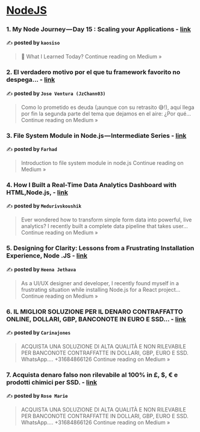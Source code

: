 
<h1><a href=https://medium.com/tag/nodejs/recommended target="_blank" rel="noopener noreferrer">NodeJS</a></h1>
<h3>1. My Node Journey — Day 15 : Scaling your Applications - <a href="https://medium.com/@kaosisochukwum/my-node-journey-day-15-scaling-your-applications-ea3bd6d588cd?source=rss------nodejs-5" target="_blank" rel="noopener noreferrer">link</a></h3>

✍️ **posted by `kaosiso`**

<blockquote>🧠 What I Learned Today?
Continue reading on Medium »</blockquote>

<h3>2.  El verdadero motivo por el que tu framework favorito no despega… - <a href="https://medium.com/@jzchannel03/el-verdadero-motivo-por-el-que-tu-framework-favorito-no-despega-5747b91fd476?source=rss------nodejs-5" target="_blank" rel="noopener noreferrer">link</a></h3>

✍️ **posted by `Jose Ventura (JzChann03)`**

<blockquote>Como lo prometido es deuda (¡aunque con su retrasito 😅!), aquí llega por fin la segunda parte del tema que dejamos en el aire: ¿Por qué…
Continue reading on Medium »</blockquote>

<h3>3. File System Module in Node.js — Intermediate Series - <a href="https://medium.com/@farhad.gulizada/file-system-module-in-node-js-intermediate-series-39f228a77ee6?source=rss------nodejs-5" target="_blank" rel="noopener noreferrer">link</a></h3>

✍️ **posted by `Farhad`**

<blockquote>Introduction to file system module in node.js
Continue reading on Medium »</blockquote>

<h3>4. How I Built a Real-Time Data Analytics Dashboard with HTML,Node.js, - <a href="https://medium.com/@medurivskoushik/how-i-built-a-real-time-data-analytics-dashboard-with-html-node-js-6c7c4a1b5acb?source=rss------nodejs-5" target="_blank" rel="noopener noreferrer">link</a></h3>

✍️ **posted by `Medurivskoushik`**

<blockquote>Ever wondered how to transform simple form data into powerful, live analytics? I recently built a complete data pipeline that takes user…
Continue reading on Medium »</blockquote>

<h3>5. Designing for Clarity: Lessons from a Frustrating Installation Experience, Node .JS - <a href="https://medium.com/@heenajeth2001/designing-for-clarity-lessons-from-a-frustrating-installation-experience-node-js-903315a45b64?source=rss------nodejs-5" target="_blank" rel="noopener noreferrer">link</a></h3>

✍️ **posted by `Heena Jethava`**

<blockquote>As a UI/UX designer and developer, I recently found myself in a frustrating situation while installing Node.js for a React project…
Continue reading on Medium »</blockquote>

<h3>6. IL MIGLIOR SOLUZIONE PER IL DENARO CONTRAFFATTO ONLINE, DOLLARI, GBP, BANCONOTE IN EURO E SSD… - <a href="https://medium.com/@carinajones43/il-miglior-soluzione-per-il-denaro-contraffatto-online-dollari-gbp-banconote-in-euro-e-ssd-3e4f12245459?source=rss------nodejs-5" target="_blank" rel="noopener noreferrer">link</a></h3>

✍️ **posted by `Carinajones`**

<blockquote>ACQUISTA UNA SOLUZIONE DI ALTA QUALITÀ E NON RILEVABILE PER BANCONOTE CONTRAFFATTE IN DOLLARI, GBP, EURO E SSD. WhatsApp…. +31684866126
Continue reading on Medium »</blockquote>

<h3>7. Acquista denaro falso non rilevabile al 100% in £, $, € e prodotti chimici per SSD. - <a href="https://medium.com/@rose.marie3703/acquista-denaro-falso-non-rilevabile-al-100-in-e-prodotti-chimici-per-ssd-df4b30ba7501?source=rss------nodejs-5" target="_blank" rel="noopener noreferrer">link</a></h3>

✍️ **posted by `Rose Marie`**

<blockquote>ACQUISTA UNA SOLUZIONE DI ALTA QUALITÀ E NON RILEVABILE PER BANCONOTE CONTRAFFATTE IN DOLLARI, GBP, EURO E SSD. WhatsApp…. +31684866126
Continue reading on Medium »</blockquote>

